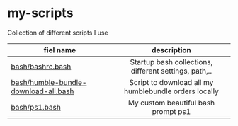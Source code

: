 # my-scripts
Collection of different scripts I use


| fiel name   |      description      |
|----------|:-------------:|
| [bash/bashrc.bash](./bash/bashrc.bash) |  Startup bash collections, different settings, path,.. |
| [bash/humble-bundle-download-all.bash](./bash/humble-bundle-download-all.bash) |  Script to download all my humblebundle orders locally |
| [bash/ps1.bash](./bash/ps1.bash) |  My custom beautiful bash prompt ps1 |
